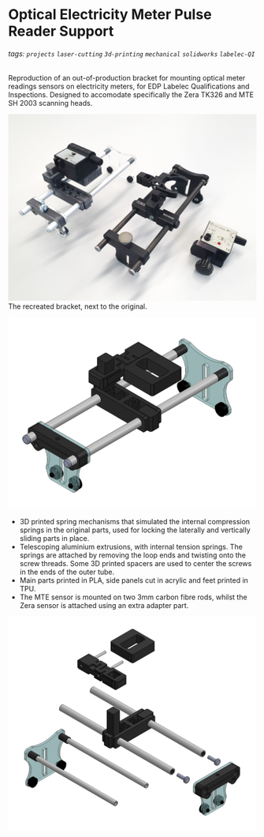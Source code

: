 # Optical Electricity Meter Pulse Reader Support

###### tags: `projects` `laser-cutting` `3d-printing` `mechanical` `solidworks` `labelec-QI`

Reproduction of an out-of-production bracket for mounting optical meter readings sensors on electricity meters, for EDP Labelec Qualifications and Inspections.  Designed to accomodate specifically the Zera TK326 and MTE SH 2003 scanning heads.  

![](https://github.com/fablabedp/fablabedp-wiki/raw/main/projects/images/emi-leitores-support/EMI_leitors_support_final.jpg)  
The recreated bracket, next to the original.

![](https://github.com/fablabedp/fablabedp-wiki/raw/main/projects/images/emi-leitores-support/EMI_leitors_support.jpg)  
 - 3D printed spring mechanisms that simulated the internal compression springs in the original parts, used for locking the laterally and vertically sliding parts in place.
 - Telescoping aluminium extrusions, with internal tension springs. The springs are attached by removing the loop ends and twisting onto the screw threads. Some 3D printed spacers are used to center the screws in the ends of the outer tube.  
 - Main parts printed in PLA, side panels cut in acrylic and feet printed in TPU.  
 - The MTE sensor is mounted on two 3mm carbon fibre rods, whilst the Zera sensor is attached using an extra adapter part.  

![](https://github.com/fablabedp/fablabedp-wiki/raw/main/projects/images/emi-leitores-support/EMI_leitors_support_exploded.jpg)  
